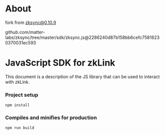 # About

fork from zksync@0.10.9

github.com/matter-labs/zksync/tree/master/sdk/zksync.js@2286240d87b158bb6cefc75816230370031ec593

# JavaScript SDK for zkLink

This document is a description of the JS library that can be used to interact with zkLink.

### Project setup

```
npm install
```

### Compiles and minifies for production

```
npm run build
```
